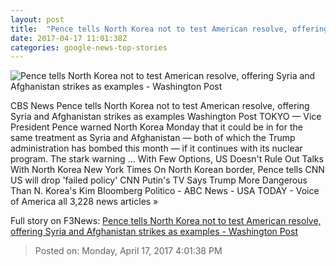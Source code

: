 ```yaml
---
layout: post
title:  "Pence tells North Korea not to test American resolve, offering Syria and Afghanistan strikes as examples - Washington Post"
date: 2017-04-17 11:01:38Z
categories: google-news-top-stories
---
```


![Pence tells North Korea not to test American resolve, offering Syria and Afghanistan strikes as examples - Washington Post](https://img.washingtonpost.com/rf/image_1484w/2010-2019/WashingtonPost/2017/04/17/Foreign/Images/AFP_NM18B.jpg)

CBS News Pence tells North Korea not to test American resolve, offering Syria and Afghanistan strikes as examples Washington Post TOKYO — Vice President Pence warned North Korea Monday that it could be in for the same treatment as Syria and Afghanistan — both of which the Trump administration has bombed this month — if it continues with its nuclear program. The stark warning ... With Few Options, US Doesn't Rule Out Talks With North Korea New York Times On North Korean border, Pence tells CNN US will drop 'failed policy' CNN Putin's TV Says Trump More Dangerous Than N. Korea's Kim Bloomberg Politico - ABC News - USA TODAY - Voice of America all 3,228 news articles »


Full story on F3News: [Pence tells North Korea not to test American resolve, offering Syria and Afghanistan strikes as examples - Washington Post](http://www.f3nws.com/n/eHWW2G)

> Posted on: Monday, April 17, 2017 4:01:38 PM
